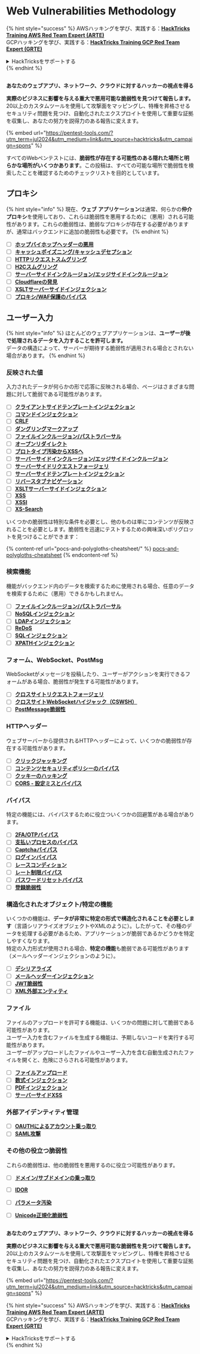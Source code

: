 # Web Vulnerabilities Methodology

{% hint style="success" %}
AWSハッキングを学び、実践する：<img src="/.gitbook/assets/arte.png" alt="" data-size="line">[**HackTricks Training AWS Red Team Expert (ARTE)**](https://training.hacktricks.xyz/courses/arte)<img src="/.gitbook/assets/arte.png" alt="" data-size="line">\
GCPハッキングを学び、実践する：<img src="/.gitbook/assets/grte.png" alt="" data-size="line">[**HackTricks Training GCP Red Team Expert (GRTE)**<img src="/.gitbook/assets/grte.png" alt="" data-size="line">](https://training.hacktricks.xyz/courses/grte)

<details>

<summary>HackTricksをサポートする</summary>

* [**サブスクリプションプラン**](https://github.com/sponsors/carlospolop)を確認してください！
* **💬 [**Discordグループ**](https://discord.gg/hRep4RUj7f)または[**Telegramグループ**](https://t.me/peass)に参加するか、**Twitter** 🐦 [**@hacktricks\_live**](https://twitter.com/hacktricks\_live)**をフォローしてください。**
* **[**HackTricks**](https://github.com/carlospolop/hacktricks)および[**HackTricks Cloud**](https://github.com/carlospolop/hacktricks-cloud)のGitHubリポジトリにPRを提出してハッキングトリックを共有してください。**

</details>
{% endhint %}

<figure><img src="/.gitbook/assets/pentest-tools.svg" alt=""><figcaption></figcaption></figure>

**あなたのウェブアプリ、ネットワーク、クラウドに対するハッカーの視点を得る**

**実際のビジネスに影響を与える重大で悪用可能な脆弱性を見つけて報告します。** 20以上のカスタムツールを使用して攻撃面をマッピングし、特権を昇格させるセキュリティ問題を見つけ、自動化されたエクスプロイトを使用して重要な証拠を収集し、あなたの努力を説得力のある報告に変えます。

{% embed url="https://pentest-tools.com/?utm_term=jul2024&utm_medium=link&utm_source=hacktricks&utm_campaign=spons" %}


すべてのWebペンテストには、**脆弱性が存在する可能性のある隠れた場所と明らかな場所がいくつかあります**。この投稿は、すべての可能な場所で脆弱性を検索したことを確認するためのチェックリストを目的としています。

## プロキシ

{% hint style="info" %}
現在、**ウェブ** **アプリケーション**は通常、何らかの**仲介** **プロキシ**を使用しており、これらは脆弱性を悪用するために（悪用）される可能性があります。これらの脆弱性は、脆弱なプロキシが存在する必要がありますが、通常はバックエンドに追加の脆弱性も必要です。
{% endhint %}

* [ ] [**ホップバイホップヘッダーの悪用**](abusing-hop-by-hop-headers.md)
* [ ] [**キャッシュポイズニング/キャッシュデセプション**](cache-deception/)
* [ ] [**HTTPリクエストスムグリング**](http-request-smuggling/)
* [ ] [**H2Cスムグリング**](h2c-smuggling.md)
* [ ] [**サーバーサイドインクルージョン/エッジサイドインクルージョン**](server-side-inclusion-edge-side-inclusion-injection.md)
* [ ] [**Cloudflareの発見**](../network-services-pentesting/pentesting-web/uncovering-cloudflare.md)
* [ ] [**XSLTサーバーサイドインジェクション**](xslt-server-side-injection-extensible-stylesheet-language-transformations.md)
* [ ] [**プロキシ/WAF保護のバイパス**](proxy-waf-protections-bypass.md)

## **ユーザー入力**

{% hint style="info" %}
ほとんどのウェブアプリケーションは、**ユーザーが後で処理されるデータを入力することを許可します。**\
データの構造によって、サーバーが期待する脆弱性が適用される場合とされない場合があります。
{% endhint %}

### **反映された値**

入力されたデータが何らかの形で応答に反映される場合、ページはさまざまな問題に対して脆弱である可能性があります。

* [ ] [**クライアントサイドテンプレートインジェクション**](client-side-template-injection-csti.md)
* [ ] [**コマンドインジェクション**](command-injection.md)
* [ ] [**CRLF**](crlf-0d-0a.md)
* [ ] [**ダングリングマークアップ**](dangling-markup-html-scriptless-injection/)
* [ ] [**ファイルインクルージョン/パストラバーサル**](file-inclusion/)
* [ ] [**オープンリダイレクト**](open-redirect.md)
* [ ] [**プロトタイプ汚染からXSSへ**](deserialization/nodejs-proto-prototype-pollution/#client-side-prototype-pollution-to-xss)
* [ ] [**サーバーサイドインクルージョン/エッジサイドインクルージョン**](server-side-inclusion-edge-side-inclusion-injection.md)
* [ ] [**サーバーサイドリクエストフォージェリ**](ssrf-server-side-request-forgery/)
* [ ] [**サーバーサイドテンプレートインジェクション**](ssti-server-side-template-injection/)
* [ ] [**リバースタブナビゲーション**](reverse-tab-nabbing.md)
* [ ] [**XSLTサーバーサイドインジェクション**](xslt-server-side-injection-extensible-stylesheet-language-transformations.md)
* [ ] [**XSS**](xss-cross-site-scripting/)
* [ ] [**XSSI**](xssi-cross-site-script-inclusion.md)
* [ ] [**XS-Search**](xs-search/)

いくつかの脆弱性は特別な条件を必要とし、他のものは単にコンテンツが反映されることを必要とします。脆弱性を迅速にテストするための興味深いポリグロットを見つけることができます：

{% content-ref url="pocs-and-polygloths-cheatsheet/" %}
[pocs-and-polygloths-cheatsheet](pocs-and-polygloths-cheatsheet/)
{% endcontent-ref %}

### **検索機能**

機能がバックエンド内のデータを検索するために使用される場合、任意のデータを検索するために（悪用）できるかもしれません。

* [ ] [**ファイルインクルージョン/パストラバーサル**](file-inclusion/)
* [ ] [**NoSQLインジェクション**](nosql-injection.md)
* [ ] [**LDAPインジェクション**](ldap-injection.md)
* [ ] [**ReDoS**](regular-expression-denial-of-service-redos.md)
* [ ] [**SQLインジェクション**](sql-injection/)
* [ ] [**XPATHインジェクション**](xpath-injection.md)

### **フォーム、WebSocket、PostMsg**

WebSocketがメッセージを投稿したり、ユーザーがアクションを実行できるフォームがある場合、脆弱性が発生する可能性があります。

* [ ] [**クロスサイトリクエストフォージェリ**](csrf-cross-site-request-forgery.md)
* [ ] [**クロスサイトWebSocketハイジャック（CSWSH）**](websocket-attacks.md)
* [ ] [**PostMessage脆弱性**](postmessage-vulnerabilities/)

### **HTTPヘッダー**

ウェブサーバーから提供されるHTTPヘッダーによって、いくつかの脆弱性が存在する可能性があります。

* [ ] [**クリックジャッキング**](clickjacking.md)
* [ ] [**コンテンツセキュリティポリシーのバイパス**](content-security-policy-csp-bypass/)
* [ ] [**クッキーのハッキング**](hacking-with-cookies/)
* [ ] [**CORS - 設定ミスとバイパス**](cors-bypass.md)

### **バイパス**

特定の機能には、バイパスするために役立ついくつかの回避策がある場合があります。

* [ ] [**2FA/OTPバイパス**](2fa-bypass.md)
* [ ] [**支払いプロセスのバイパス**](bypass-payment-process.md)
* [ ] [**Captchaバイパス**](captcha-bypass.md)
* [ ] [**ログインバイパス**](login-bypass/)
* [ ] [**レースコンディション**](race-condition.md)
* [ ] [**レート制限バイパス**](rate-limit-bypass.md)
* [ ] [**パスワードリセットバイパス**](reset-password.md)
* [ ] [**登録脆弱性**](registration-vulnerabilities.md)

### **構造化されたオブジェクト/特定の機能**

いくつかの機能は、**データが非常に特定の形式で構造化されることを必要とします**（言語シリアライズオブジェクトやXMLのように）。したがって、その種のデータを処理する必要があるため、アプリケーションが脆弱であるかどうかを特定しやすくなります。\
特定の入力形式が使用される場合、**特定の機能**も脆弱である可能性があります（メールヘッダーインジェクションのように）。

* [ ] [**デシリアライズ**](deserialization/)
* [ ] [**メールヘッダーインジェクション**](email-injections.md)
* [ ] [**JWT脆弱性**](hacking-jwt-json-web-tokens.md)
* [ ] [**XML外部エンティティ**](xxe-xee-xml-external-entity.md)

### ファイル

ファイルのアップロードを許可する機能は、いくつかの問題に対して脆弱である可能性があります。\
ユーザー入力を含むファイルを生成する機能は、予期しないコードを実行する可能性があります。\
ユーザーがアップロードしたファイルやユーザー入力を含む自動生成されたファイルを開くと、危険にさらされる可能性があります。

* [ ] [**ファイルアップロード**](file-upload/)
* [ ] [**数式インジェクション**](formula-csv-doc-latex-ghostscript-injection.md)
* [ ] [**PDFインジェクション**](xss-cross-site-scripting/pdf-injection.md)
* [ ] [**サーバーサイドXSS**](xss-cross-site-scripting/server-side-xss-dynamic-pdf.md)

### **外部アイデンティティ管理**

* [ ] [**OAUTHによるアカウント乗っ取り**](oauth-to-account-takeover.md)
* [ ] [**SAML攻撃**](saml-attacks/)

### **その他の役立つ脆弱性**

これらの脆弱性は、他の脆弱性を悪用するのに役立つ可能性があります。

* [ ] [**ドメイン/サブドメインの乗っ取り**](domain-subdomain-takeover.md)
* [ ] [**IDOR**](idor.md)
* [ ] [**パラメータ汚染**](parameter-pollution.md)
* [ ] [**Unicode正規化脆弱性**](unicode-injection/)


<figure><img src="/.gitbook/assets/pentest-tools.svg" alt=""><figcaption></figcaption></figure>

**あなたのウェブアプリ、ネットワーク、クラウドに対するハッカーの視点を得る**

**実際のビジネスに影響を与える重大で悪用可能な脆弱性を見つけて報告します。** 20以上のカスタムツールを使用して攻撃面をマッピングし、特権を昇格させるセキュリティ問題を見つけ、自動化されたエクスプロイトを使用して重要な証拠を収集し、あなたの努力を説得力のある報告に変えます。

{% embed url="https://pentest-tools.com/?utm_term=jul2024&utm_medium=link&utm_source=hacktricks&utm_campaign=spons" %}


{% hint style="success" %}
AWSハッキングを学び、実践する：<img src="/.gitbook/assets/arte.png" alt="" data-size="line">[**HackTricks Training AWS Red Team Expert (ARTE)**](https://training.hacktricks.xyz/courses/arte)<img src="/.gitbook/assets/arte.png" alt="" data-size="line">\
GCPハッキングを学び、実践する：<img src="/.gitbook/assets/grte.png" alt="" data-size="line">[**HackTricks Training GCP Red Team Expert (GRTE)**<img src="/.gitbook/assets/grte.png" alt="" data-size="line">](https://training.hacktricks.xyz/courses/grte)

<details>

<summary>HackTricksをサポートする</summary>

* [**サブスクリプションプラン**](https://github.com/sponsors/carlospolop)を確認してください！
* **💬 [**Discordグループ**](https://discord.gg/hRep4RUj7f)または[**Telegramグループ**](https://t.me/peass)に参加するか、**Twitter** 🐦 [**@hacktricks\_live**](https://twitter.com/hacktricks\_live)**をフォローしてください。**
* **[**HackTricks**](https://github.com/carlospolop/hacktricks)および[**HackTricks Cloud**](https://github.com/carlospolop/hacktricks-cloud)のGitHubリポジトリにPRを提出してハッキングトリックを共有してください。**

</details>
{% endhint %}
